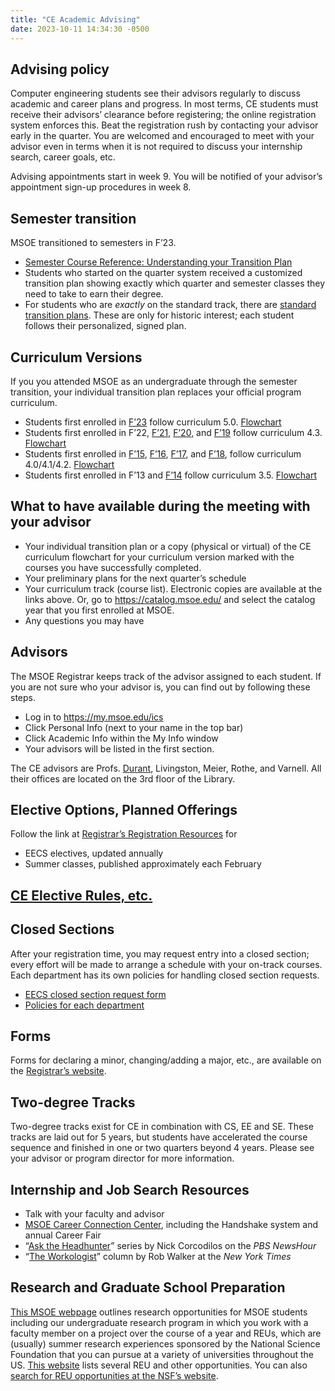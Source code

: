 ```yaml
---
title: "CE Academic Advising"
date: 2023-10-11 14:34:30 -0500
---
```


## Advising policy

Computer engineering students see their advisors regularly to discuss academic and career plans and progress. In most terms, CE students must receive their advisors&rsquo; clearance before registering; the online registration system enforces this. Beat the registration rush by contacting your advisor early in the quarter. You are welcomed and encouraged to meet with your advisor even in terms when it is not required to discuss your internship search, career goals, etc.

Advising appointments start in week 9. You will be notified of your advisor&rsquo;s appointment sign-up procedures in week 8.

## Semester transition
MSOE transitioned to semesters in F&rsquo;23.
* [Semester Course Reference: Understanding your Transition Plan](semester-transition-ref.html)
* Students who started on the quarter system received a customized transition plan showing exactly which quarter and semester classes they need to take to earn their degree.
* For students who are *exactly* on the standard track, there are [standard transition plans](standardTransitionPlans.pdf). These are only for historic interest; each student follows their personalized, signed plan.

## Curriculum Versions

If you you attended MSOE as an undergraduate through the semester transition, your individual transition plan replaces your official program curriculum.

* Students first enrolled in [F&rsquo;23](https://catalog.msoe.edu/preview_program.php?catoid=35&poid=1823) follow curriculum 5.0. [Flowchart](curriculum-5.0rev01.pdf)
* Students first enrolled in F&rsquo;22, [F&rsquo;21](https://catalog.msoe.edu/preview_program.php?catoid=24&poid=1200), [F&rsquo;20](https://catalog.msoe.edu/preview_program.php?catoid=22&poid=1101), and [F&rsquo;19](https://catalog.msoe.edu/preview_program.php?catoid=20&poid=1001) follow curriculum 4.3. [Flowchart](curriculum-4.3rev01.pdf)
* Students first enrolled in [F&rsquo;15](https://catalog.msoe.edu/preview_program.php?catoid=10&poid=506),
          [F&rsquo;16](https://catalog.msoe.edu/preview_program.php?catoid=14&poid=704),
   [F&rsquo;17](https://catalog.msoe.edu/preview_program.php?catoid=16&poid=810), and
          [F&rsquo;18](https://catalog.msoe.edu/preview_program.php?catoid=18&poid=914),
           follow curriculum 4.0/4.1/4.2. [Flowchart](curriculum-4.0rev08.pdf)
* Students first enrolled in F&rsquo;13 and [F&rsquo;14](https://catalog.msoe.edu/preview_program.php?catoid=8&poid=410)
          follow curriculum 3.5. [Flowchart](curriculum-3.5rev01.pdf)

## What to have available during the meeting with your advisor
* Your individual transition plan or a copy (physical or virtual) of the CE curriculum flowchart for your curriculum version marked with the courses you have successfully completed.
* Your preliminary plans for the next quarter&rsquo;s schedule
* Your curriculum track (course list). Electronic copies are available at the links above. Or, go to <https://catalog.msoe.edu/> and select the catalog year that you first enrolled at MSOE.
* Any questions you may have

## Advisors
The MSOE Registrar keeps track of the advisor assigned to each student. If you are not sure who your advisor is, you can find out by following these steps.
  * Log in to <https://my.msoe.edu/ics>
  * Click Personal Info (next to your name in the top bar)
  * Click Academic Info within the My Info window
  * Your advisors will be listed in the first section.

The CE advisors are Profs. [Durant](durant.html), Livingston, Meier, Rothe, and Varnell. All their offices are located on the 3rd floor of the Library.

## Elective Options, Planned Offerings

Follow the link at [Registrar&rsquo;s Registration Resources](https://www.msoe.edu/academics/departments/registrar/#Registration) for

* EECS electives, updated annually
* Summer classes, published approximately each February

## [CE Elective Rules, etc.](ceElectiveRules.html)</a>

## Closed Sections
After your registration time, you may request entry into a closed section; every effort will be made to arrange a schedule with your on-track courses. Each department has its own policies for handling closed section requests.

* [EECS closed section request form](https://s3.amazonaws.com/msoe/files/resources/request_to_enter_closed_eecs_course_fill_in_form.pdf)
* [Policies for each department](https://www.msoe.edu/academics/departments/registrar/independent-study-and-closed-section/)

## Forms
Forms for declaring a minor, changing/adding a major, etc., are available on the [Registrar&rsquo;s website](https://www.msoe.edu/academics/departments/registrar/#Student%20Forms).

## Two-degree Tracks
Two-degree tracks exist for CE in combination with CS, EE and SE. These tracks are laid out for 5 years, but students have accelerated the course sequence and finished in one or two quarters beyond 4 years. Please see your advisor or program director for more information.

## Internship and Job Search Resources
* Talk with your faculty and advisor
* [MSOE Career Connection Center](https://www.msoe.edu/the-msoe-advantage/career-connections-center/), including the Handshake system and annual Career Fair
* &ldquo;[Ask the Headhunter](https://www.pbs.org/newshour/author/ncorcodilos)&rdquo; series by Nick Corcodilos on the *PBS NewsHour*
* &ldquo;[The Workologist](https://www.nytimes.com/column/workologist)&rdquo; column by Rob Walker at the *New York Times*

## Research and Graduate School Preparation

[This MSOE webpage](https://www.msoe.edu/academics/how-we-teach/labs-and-research/undergraduate-research/) outlines research opportunities for MSOE students including our undergraduate research program in which you work with a faculty member on a project over the course of a year and REUs, which are (usually) summer research experiences sponsored by the National Science Foundation that you can pursue at a variety of universities throughout the US. [This website](https://pathwaystoscience.org/) lists several REU and other opportunities. You can also [search for REU opportunities at the NSF&rsquo;s website](https://www.nsf.gov/crssprgm/reu/reu_search.jsp).
